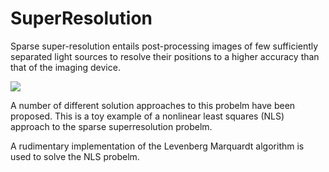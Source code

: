 # SuperResolution

Sparse super-resolution entails post-processing images of few sufficiently separated light sources to resolve their positions to a higher accuracy than that of the imaging device.  

<img src="https://github.com/jcvdwlt/SuperResolution-/blob/master/figs/sr3.gif" > 

A number of different solution approaches to this probelm have been proposed.  This is a toy example of a nonlinear least squares (NLS) approach to the sparse superresolution probelm.  

A rudimentary implementation of the Levenberg Marquardt algorithm is used to solve the NLS probelm.
